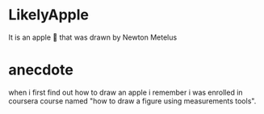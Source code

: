 # LikelyApple
It is an apple 🍎 that was drawn by Newton Metelus
# anecdote
when i first find out how to draw an apple i remember i was enrolled in coursera course named "how to draw a figure using measurements tools".
